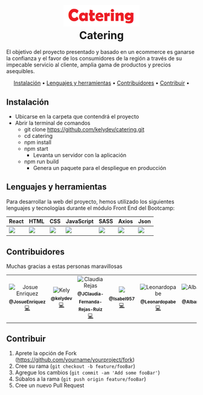 <h1 align="center">
  <br>
  <img src="./src/assets/images/catering.png" alt="Catering" width="200"></a>
  <br>
  Catering
  <br>
</h1>

El objetivo del proyecto presentado y basado en un ecommerce es ganarse la confianza y el favor de los consumidores de la región a través de su impecable servicio al cliente, amplia gama de productos y precios asequibles.

<p align="center">
  <a href="#instalación">Instalación</a> •
  <a href="#lenguajes-y-herramientas">Lenguajes y herramientas</a> •
  <a href="#contribuidores">Contribuidores</a> •
  <a href="#contribuir">Contribuir</a> •
</p>

## Instalación
- Ubicarse en la carpeta que contendrá el proyecto
- Abrir la terminal de comandos
  - git clone https://github.com/kelydev/catering.git
  - cd catering
  - npm install
  - npm start
    - Levanta un servidor con la aplicación
  - npm run build
    - Genera un paquete para el despliegue en producción

## Lenguajes y herramientas
Para desarrollar la web del proyecto, hemos utilizado los siguientes lenguajes y tecnologías durante el módulo Front End del Bootcamp:

<table>
    <thead>
      <tr>
        <th>React</th>
        <th>HTML</th>
        <th>CSS</th>
        <th>JavaScript</th>
        <th>SASS</th>
        <th>Axios</th>
        <th>Json</th>
      </tr>
    </thead>
    <tbody>
      <tr>
        <td>
          <img src="https://upload.wikimedia.org/wikipedia/commons/thumb/a/a7/React-icon.svg/1280px-React-icon.svg.png" width="100%" />
        </td>
        <td>
          <img src="https://i.postimg.cc/rF6WrLjr/html.png" width="100%" />
        </td>
        <td>
          <img src="https://upload.wikimedia.org/wikipedia/commons/thumb/d/d5/CSS3_logo_and_wordmark.svg/544px-CSS3_logo_and_wordmark.svg.png" width="100%" />
        </td>
        <td>
          <img
            src="https://eduliticas.com/wp-content/uploads/2018/01/Javascript-shield.png" width="100%" />
        </td>
        <td>
          <img src="https://miro.medium.com/max/512/1*9U1toerFxB8aiFRreLxEUQ.png" width="100%" />
        </td>      
        <td>
          <img
            src="https://upload.wikimedia.org/wikipedia/commons/thumb/3/35/Axios_logo_%282017%29.svg/1200px-Axios_logo_%282017%29.svg.png" width="100%" />
        </td>
        <td>
          <img
            src="https://upload.wikimedia.org/wikipedia/commons/thumb/c/c9/JSON_vector_logo.svg/1200px-JSON_vector_logo.svg.png" width="100%" />
        </td>  
      </tr>
    </tbody>
</table>

## Contribuidores

Muchas gracias a estas personas maravillosas
<table>
  <tr>
    <td align="center"><img src="https://avatars.githubusercontent.com/u/83092069?v=4" width="100px;" alt="Josue Enriquez"/><br /><sub><b>@JosueEnriquez</b></sub></a><br /><a href="https://github.com/JosueEnriquez" title="Code">💻</a></td>
    <td align="center"><img src="https://avatars.githubusercontent.com/u/44279428?v=4" width="100px;" alt="Kely"/><br /><sub><b>@kelydev</b></sub></a><br /><a href="https://github.com/kelydev" title="Code">💻</a></td>
    <td align="center"><img src="https://avatars.githubusercontent.com/u/9819957?v=4" width="100px;" alt="Claudia Rejas"/><br /><sub><b>@JClaudia-Fernanda-Rejas-Ruiz</b></sub></a><br /><a href="https://github.com/Claudia-Fernanda-Rejas-Ruiz" title="Code">💻</a></td>
    <td align="center"><img src="https://avatars.githubusercontent.com/u/53058216?v=4"/><br /><sub><b>@Isabel957</b></sub></a><br /><a href="https://github.com/Isabel957" title="Code">💻</a></td>
    <td align="center"><img src="https://avatars.githubusercontent.com/u/98496100?v=4" width="100px;" alt="Leonardopabe"/><br /><sub><b>@Leonardopabe</b></sub></a><br /><a href=https://github.com/Leonardopabe" title="Code">💻</a></td>
    <td align="center"><img src="https://avatars.githubusercontent.com/u/98499077?v=4" width="100px;" alt="Albaricoque19"/><br /><sub><b>@Albaricoque19</b></sub></a><br /><a href="https://github.com/Albaricoque19" title="Code">💻</a></td>
  </tr>
</table>

## Contribuir

1. Aprete la opción de Fork (<https://github.com/yourname/yourproject/fork>)
2. Cree su rama (`git checkout -b feature/fooBar`)
3. Agregue los cambios (`git commit -am 'Add some fooBar'`)
4. Súbalos a la rama (`git push origin feature/fooBar`)
5. Cree un nuevo Pull Request
